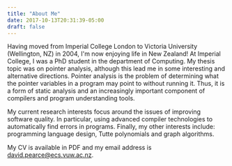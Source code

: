 ```yaml
---
title: "About Me"
date: 2017-10-13T20:31:39-05:00
draft: false
---
```


Having moved from Imperial College London to Victoria University
 (Wellington, NZ) in 2004, I'm now enjoying life in New Zealand! At
 Imperial College, I was a PhD student in the department of
 Computing. My thesis topic was on pointer analysis, although this
 lead me in some interesting and alternative directions. Pointer
 analysis is the problem of determining what the pointer variables in
 a program may point to without running it. Thus, it is a form of
 static analysis and an increasingly important component of compilers
 and program understanding tools.

My current research interests focus around the issues of improving
software quality. In particular, using advanced compiler technologies
to automatically find errors in programs. Finally, my other interests
include: programming language design, Tutte polynomials and graph
algorithms.

My CV is available in PDF and my email address is david.pearce@ecs.vuw.ac.nz.